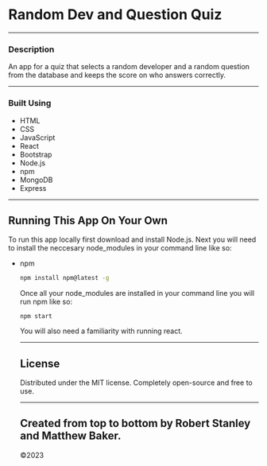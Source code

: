 # Random Dev and Question Quiz

<hr />

### Description

An app for a quiz that selects a random developer and a random question from the database and keeps the score on who answers correctly.

<hr/>

### Built Using

- HTML
- CSS
- JavaScript
- React
- Bootstrap
- Node.js
- npm
- MongoDB
- Express

<hr/>

## Running This App On Your Own

To run this app locally first download and install Node.js. Next you will need to install the neccesary node_modules in your command line like so:

* npm
  ```sh
  npm install npm@latest -g
  ```
  Once all your node_modules are installed in your command line you will run npm like so:

  ```
  npm start
  ```

    

  You will also need a familiarity with running react.

  <hr />

  ## License

  Distributed under the MIT license. Completely open-source and free to use.

  <hr />

  ## Created from top to bottom by Robert Stanley and Matthew Baker.

  &copy;2023